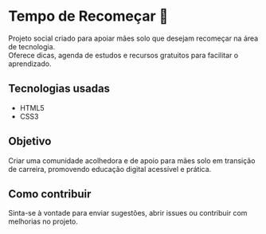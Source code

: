 # Tempo de Recomeçar 🌷

Projeto social criado para apoiar mães solo que desejam recomeçar na área de tecnologia.  
Oferece dicas, agenda de estudos e recursos gratuitos para facilitar o aprendizado.

## Tecnologias usadas

- HTML5
- CSS3

## Objetivo

Criar uma comunidade acolhedora e de apoio para mães solo em transição de carreira, promovendo educação digital acessível e prática.

## Como contribuir

Sinta-se à vontade para enviar sugestões, abrir issues ou contribuir com melhorias no projeto.
